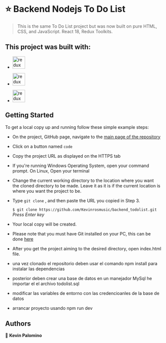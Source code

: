 # :star: Backend Nodejs To Do List

> This is the same To Do List project but was now built on pure HTML, CSS, and JavaScript. React 18, Redux Toolkits.

## This project was built with:
 
- <a href="https://www.w3schools.com/mysql/" target="_blank"> <img src="https://www.logo.wine/a/logo/MySQL/MySQL-Logo.wine.svg" alt="redux" width="40" height="40" /> </a>

- <a href="https://www.w3schools.com/nodejs/" target="_blank"> <img src="https://cdn.jsdelivr.net/gh/devicons/devicon/icons/nodejs/nodejs-original.svg" alt="redux" width="40" height="40" /> </a>

- <a href="https://www.w3schools.com/express/" target="_blank"> <img src="https://cdn.jsdelivr.net/gh/devicons/devicon/icons/express/express-original.svg" alt="redux" width="40" height="40" /> </a>

         
## Getting Started

To get a local copy up and running follow these simple example steps:

- On the project, GitHub page, navigate to the  [main page of the repository](https://github.com/Kevinrosmusic/backend_todolist.git)

- Click on a button named `code`

- Copy the project URL as displayed on the HTTPS tab

- If you're running Windows Operating System, open your command prompt. On Linux, Open your terminal

- Change the current working directory to the location where you want the cloned directory to be made. Leave it as it is if the current location is where you want the project to be. 

- Type `git clone` , and then paste the URL you copied in Step 3.<br>

  `$ git clone https://github.com/Kevinrosmusic/backend_todolist.git` <em>Press Enter key</em><br>

- Your local copy will be created.

- Please note that you must have Git installed on your PC, this can be done [here](https://gist.github.com/derhuerst/1b15ff4652a867391f03)

- After you get the project aiming to the desired directory, open index.html file.

- una vez clonado el repositorio deben usar el comando npm install para instalar las dependencias

- posterior deben crear una base de datos en un manejador MySql he importar el el archivo todolist.sql

- modificar las variables de entorno con las credencioanles de la base de datos

- arrancar proyecto usando npm run dev

## Authors

👤 **Kevin Palomino**


